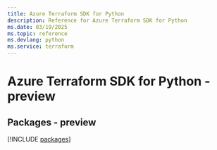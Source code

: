 ```yaml
---
title: Azure Terraform SDK for Python
description: Reference for Azure Terraform SDK for Python
ms.date: 03/19/2025
ms.topic: reference
ms.devlang: python
ms.service: terraform
---
```

# Azure Terraform SDK for Python - preview
## Packages - preview
[!INCLUDE [packages](terraform-index.md)]